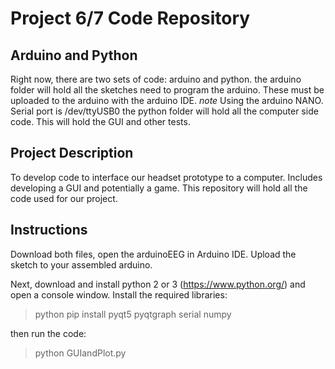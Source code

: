 # Project 6/7 Code Repository

## Arduino and Python

Right now, there are two sets of code: arduino and python.
the arduino folder will hold all the sketches need to program the arduino. These must be uploaded to the arduino with the arduino IDE.
*note* Using the arduino NANO. Serial port is /dev/ttyUSB0
the python folder will hold all the computer side code. This will hold the GUI and other tests.

## Project Description

To develop code to interface our headset prototype to a computer. Includes developing a GUI and potentially a game.
This repository will hold all the code used for our project.

## Instructions

Download both files, open the arduinoEEG in Arduino IDE. Upload the sketch to your assembled arduino.

Next, download and install python 2 or 3 (https://www.python.org/) and open a console window.
Install the required libraries:

> python pip install pyqt5 pyqtgraph serial numpy

then run the code:

> python GUIandPlot.py

